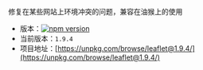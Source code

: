 修复在某些网站上环境冲突的问题，兼容在油猴上的使用

* 版本：[![npm version](https://img.shields.io/npm/v/leaflet/latest.svg)](https://www.npmjs.com/package/leaflet)
* 当前版本：`1.9.4`
* 项目地址：[https://unpkg.com/browse/leaflet@1.9.4/](https://unpkg.com/browse/leaflet@1.9.4/)
